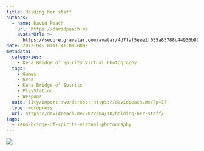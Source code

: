 ```yaml
---
title: Holding her staff
authors:
  - name: David Peach
    url: https://davidpeach.me
    avatarUrl: >-
      https://secure.gravatar.com/avatar/4d7faf5eee1f055a85788c44936b8995eaab6dfb004e7854ec747ccb272e91ee?s=96&d=mm&r=g
date: 2022-04-18T11:41:00.000Z
metadata:
  categories:
    - Kena Bridge of Spirits Virtual Photography
  tags:
    - Games
    - Kena
    - Kena Bridge of Spirits
    - PlayStation
    - Weapons
  uuid: 11ty/import::wordpress::https://davidpeach.me/?p=17
  type: wordpress
  url: https://davidpeach.me/2022/04/18/holding-her-staff/
tags:
  - kena-bridge-of-spirits-virtual-photography
---
```

[![](/assets/Holding-her-staff-2048x1152-hS9tpne51fm1.jpg)](/assets/Holding-her-staff-2048x1152-hS9tpne51fm1.jpg)